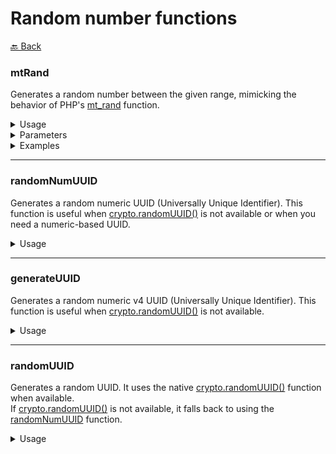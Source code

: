 # Random number functions

[🔙 Back](../../README.md)


### mtRand

Generates a random number between the given range, mimicking the behavior of PHP's [mt_rand](https://www.php.net/manual/it/function.mt-rand.php) function.

<details>

<summary>Usage</summary>

The `mtRand` function returns a random integer between a specified min and max value, both of which are optional.\
If no arguments are provided, the function defaults to a range of `0` to `0x7FFFFFFF`.

```ts
import { mtRand } from '@alessiofrittoli/math-utils'
// or
import { mtRand } from '@alessiofrittoli/math-utils/random'

// Generate a random number between 0 and 10
mtRand( 0, 10 )	// Output: Random number between 0 and 10

// Generate a random number between 100 and 200
mtRand( 100, 200 )	// Output: Random number between 100 and 200
```

</details>

<details>

<summary>Parameters</summary>

`min`\
Type: `number | string`\
The lowest value to be returned. Defaults to `0`. This parameter can also be a string, which will be parsed into a number.

`max`\
Type: `number | string`\
The highest value to be returned. Defaults to `0x7FFFFFFF` (2147483647). This parameter can also be a string, which will be parsed into a number.

`Returns`\
Type: `number`\
A random integer between min and max, inclusive.

</details>

<details>

<summary>Examples</summary>

###### Generating a Random Number in a Range

```ts
mtRand( 0, 10 )		// Output: Random number between 0 and 10
mtRand( 1, 5 )		// Output: Random number between 1 and 5
mtRand( 100, 200 )	// Output: Random number between 100 and 200
```

###### Using Default Values

```ts
mtRand()	// Output: Random number between 0 and 0x7FFFFFFF
```

</details>

---

### randomNumUUID

Generates a random numeric UUID (Universally Unique Identifier). This function is useful when [crypto.randomUUID()](https://developer.mozilla.org/en-US/docs/Web/API/Crypto/randomUUID) is not available or when you need a numeric-based UUID.

<details>

<summary>Usage</summary>

The `randomNumUUID` function returns a string representing a random UUID.

The usage is discouraged since this function has been designed to be executed as fallback of [crypto.randomUUID()](https://developer.mozilla.org/en-US/docs/Web/API/Crypto/randomUUID). Use [randomUUID](#randomuuid) instead.

```ts
import { randomNumUUID } from '@alessiofrittoli/math-utils'
// or
import { randomNumUUID } from '@alessiofrittoli/math-utils/random'

// Generate a random numeric UUID
randomNumUUID() // Output: A random UUID like '2781415097-23468-18589-36554-89625858919940'
```

</details>

---

### generateUUID

Generates a random numeric v4 UUID (Universally Unique Identifier). This function is useful when [crypto.randomUUID()](https://developer.mozilla.org/en-US/docs/Web/API/Crypto/randomUUID) is not available.

<details>

<summary>Usage</summary>

The `generateUUID` function returns a string representing a random UUID in the format of `xxxxxxxx-xxxx-4xxx-yxxx-xxxxxxxxxxxx`, where x represents a random hexadecimal digit and y is a randomly generated version identifier.

The usage is discouraged since this function has been designed to be executed as fallback of [crypto.randomUUID()](https://developer.mozilla.org/en-US/docs/Web/API/Crypto/randomUUID). Use [randomUUID](#randomuuid) instead.

```ts
import { generateUUID } from '@alessiofrittoli/math-utils'
// or
import { generateUUID } from '@alessiofrittoli/math-utils/random'

// Generate a random numeric UUID
generateUUID() // Output: A random UUID like '4e4d7a60-7b6b-4c79-8142-fc21ac3492f8'
```

</details>

---

### randomUUID

Generates a random UUID. It uses the native [crypto.randomUUID()](https://developer.mozilla.org/en-US/docs/Web/API/Crypto/randomUUID) function when available.\
If [crypto.randomUUID()](https://developer.mozilla.org/en-US/docs/Web/API/Crypto/randomUUID) is not available, it falls back to using the [randomNumUUID](#randomnumuuid) function.

<details>

<summary>Usage</summary>

The `randomUUID` function returns a random UUID, using the [crypto.randomUUID()](https://developer.mozilla.org/en-US/docs/Web/API/Crypto/randomUUID) method if available, or falling back to [randomNumUUID](#randomnumuuid) function.

```ts
import { randomUUID } from '@alessiofrittoli/math-utils'
// or
import { randomUUID } from '@alessiofrittoli/math-utils/random'

// Generate a random numeric UUID
randomUUID() // Output: A random UUID like 'f6c5f5ff-b3ac-47fa-bd55-510079b16c9d'
```

</details>